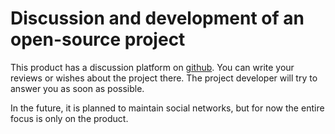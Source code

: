 # Discussion and development of an open-source project

This product has a discussion platform on [github](https://github.com/hmpl-js/hmpl/discussions). You can write your reviews or wishes about the project there. The project developer will try to answer you as soon as possible.

In the future, it is planned to maintain social networks, but for now the entire focus is only on the product.
